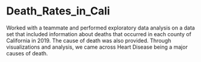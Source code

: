 # Death_Rates_in_Cali
Worked with a teammate and performed exploratory data analysis on a data set that included information about deaths that occurred in each county of California in 2019. The cause of death was also provided. Through visualizations and analysis, we came across Heart Disease being a major causes of death.
